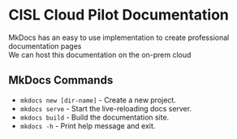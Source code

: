 # CISL Cloud Pilot Documentation

MkDocs has an easy to use implementation to create professional documentation pages <br/>
We can host this documentation on the on-prem cloud

## MkDocs Commands

* `mkdocs new [dir-name]` - Create a new project.
* `mkdocs serve` - Start the live-reloading docs server.
* `mkdocs build` - Build the documentation site.
* `mkdocs -h` - Print help message and exit.